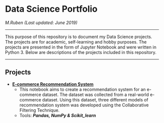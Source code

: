 # Data Science Portfolio
*M.Ruben (Last updated: June 2019)*
***
This purpose of this repository is to document my Data Science projects. The projects are for academic, self-learning and hobby purposes. The projects are presented in the form of Jupyter Notebook and were written in Python 3. Below are descriptions of the projects included in this repository.
***
## Projects
* [**E-commerce Recommendation System**](https://nbviewer.jupyter.org/github/m-rbn/data-science-portfolio/blob/master/E-commerce%20Recommendation%20System/E-Commerce_Recommendation.ipynb)
  * This notebook aims to create a recommendation system for an e-commerce dataset. The dataset was collected from a real-world e-commerce dataset. Using this dataset, three different models of recommendation system was developed using the Collaborative Filtering Technique.
  * Tools: ***Pandas, NumPy & Scikit_learn***
